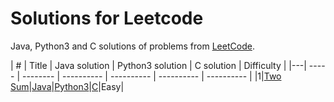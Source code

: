 # Solutions for Leetcode
Java, Python3 and C solutions of problems from [LeetCode](https://leetcode.com/).

| # | Title | Java solution | Python3 solution | C solution | Difficulty |
|---| ----- | -------- | ---------- | ---------- | ---------- | ---------- |
|1|[Two Sum](https://leetcode.com/problems/two-sum/)|[Java](solution/Java/Sol1.java)|[Python3](solution/Python/Sol1.py)|[C](solution/C/Sol1.c)|Easy|